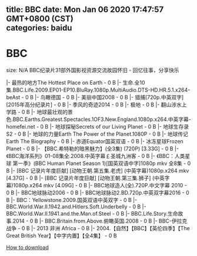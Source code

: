 
title: BBC
date: Mon Jan 06 2020 17:47:57 GMT+0800 (CST)    
categories: baidu
---

# BBC
size: N/A
 BBC纪录片31部外国影视资源交流故园怀旧 - 回忆往事，分享快乐
 
|- 最热的地方The Hottest Place on Earth - 0 B
|- 生命.全10集.BBC.Life.2009.EP01-EP10.BluRay.1080p.MultiAudio.DTS-HD.HR.5.1.x264-beAst - 0 B
|- 鸟瞰德国 - 0 B
|- 美丽中国2008 - 0 B
|- 猎捕[720p.中英双字][2015年高分纪录片] - 0 B
|- 季风的奇迹2014 - 0 B
|- 极地 - 0 B
|- 翻山涉水上学路 - 0 B
|- 地球最壮观的景色.BBC.Earths.Greatest.Spectacles.1OF3.New.England.1080p.x264.中英字幕-homefei.net - 0 B
|- 地球探秘Secrets of our Living Planet - 0 B
|- 地球生存录S2 - 0 B
|- 地球的力量Earth The Power of the Planet.1080P - 0 B
|- 地球传记Earth The Biography - 0 B
|- 赤道Equator国英双语 - 0 B
|- 冰冻星球Frozen Planet - 0 B
|- 【BBC.希特勒的暗黑魅力】(全3集) (720P) [3.33G] - 0 B
|- 《BBC海洋系列》01-08集全.2008.中英字幕￡圣城九洲客 - 0 B
|- 《BBC：人类星球 第一季》(BBC Human Planet Season 1)[国英双语中字]1080p mkv 全8集 - 0 B
|- [BBC 记录片年度巨献] [动物王朝.第五集.老虎] (中英字幕)1080p.x264 mkv [4.37G] - 0 B
|- [BBC 记录片年度巨献] [动物王朝.第三集.狮子] (中英字幕)1080p.x264 mkv [4.09G] - 0 B
|- BBC地球造人(全).720P.中文字幕 2010 - 0 B
|- BBC地球脉动2006 - 0 B
|- BBC地球脉动2.BD.720p.中英双字幕2016 - 0 B
|- BBC：Yellowstone.2009.国英双语中英双字 - 0 B
|- BBC.World.War.II.1942.and.Hitlers.Soft.Underbelly - 0 B
|- BBC.World.War.II.1941.and.the.Man.of.Steel - 0 B
|- BBC.Life.Story.生命故事.2014 - 0 B
|- BBC.Britain.from.Above.俯瞰英国.2008 - 0 B
|- BBC-伊拉克战争 - 0 B
|- 2013 非洲 Africa - 0 B
|- 2004.【自然】【BBC】【英伦四季】【The Great British Year】【中字内置】【全4集】 - 0 B

[How to download](https://bpcam.bemobtrk.com/go/2ceec3aa-1ca2-46d6-b9ff-aaa5c184517c?jno=1701)